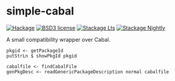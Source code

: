 # simple-cabal

[![Hackage](https://img.shields.io/hackage/v/simple-cabal.svg)](https://hackage.haskell.org/package/simple-cabal)
[![BSD3 license](https://img.shields.io/badge/license-BSD3-blue.svg)](LICENSE)
[![Stackage Lts](http://stackage.org/package/simple-cabal/badge/lts)](http://stackage.org/lts/package/simple-cabal)
[![Stackage Nightly](http://stackage.org/package/simple-cabal/badge/nightly)](http://stackage.org/nightly/package/simple-cabal)

A small compatibility wrapper over Cabal.

```
pkgid <- getPackageId
putStrLn $ showPkgId pkgid
```

```
cabalfile <- findCabalFile
genPkgDesc <- readGenericPackageDescription normal cabalfile
```
